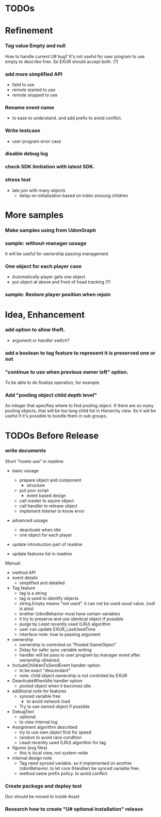 # TODOs

Refinement
============================================================

### Tag value Empty and null
How to handle current U# bug?
It's not useful for user program to use empty to describe free.
So EXUR should accept both. (?)

### add more simplified API
* faild to use
* remote started to use
* remote stopped to use

### Rename event name
* to ease to understand. and add prefix to avoid conflict.

### Write testcase
* user program error case

### disable debug log

### check SDK limitation with latest SDK.

### stress test
* late join with many objects
    * delay on initialization based on index amoung children


More samples
============================================================

### Make samples using from UdonGraph 

### sample: without-manager ussage
It will be useful for ownership passing management

### One object for each player case
* Automatically player gets one object
* put object at above and front of head tracking (?)

### sample: Restore player position when rejoin


Idea, Enhancement
============================================================

### add option to allow theft.
* argument or handler switch?

### add a boolean to tag feature to represent it is preserved one or not

### "continue to use when previous owner left" option.
To be able to do finalize operation, for example. 


### Add "pooling object child depth level"

An integer that specifies where to find pooling object.
If there are so many pooling objects, that will be too long child list in Hierarchy view.
So it will be useful if it's possible to bundle them in sub groups.



TODOs Before Release
============================================================

### write documents

Short "howto use" in readme:

* basic ussage
    * prepare object and component
        * structure
    * put your script
        * event based design
    * call master to aquire object
    * call handler to release object
    * implement listener to know error
* advanced ussage
    * deactivate when idle
    * one object for each player

* update introduction part of readme
* update features list in readme


Manual:

* method API
* event details
    * simplified and detailed
* Tag feature
    * tag is a string
    * tag is used to identify objects
    * string.Empty means "not used". it can not be used usual value. (null is also)
    * brother UdonBehavior must have certain variables
    * it try to preserve and use identical object if possible 
    * purge by Least recently used (LRU) algorithm
    * user can update EXUR_LastUsedTime
    * interface note: how to passing argument
* ownership
    * ownership is controled on "Pooled GameObject"
    * Delay for safer sync variable writing
    * handler will be pass to user program by manager event after ownership obtained.
* IncludeChildrenToSendEvent handler option
    * to be exact "descendant"
    * note: child object ownership is not controled by EXUR
* DeavtivateWhenIdle handler option
    * pooled object when it becomes idle.
* additional note for features
    * synced variable free
        * to avoid network load
    * Try to use owned object if possible
* DebugText
    * optional
    * to view internal log
* Assignment algorithm described
    * try to use own object first for speed
    * random to avoid race condition
    * Least recently used (LRU) algorithm for tag
* figures (svg files)
    * this is local view, not system-wide
* internal design note
    * Tag need synced variable. so it implemented on another UdonBehavior.
    to let core (Handler) be synced variable free.
    * method name prefix policy.
    to avoid conflict.


### Create package and deploy test
Doc should be moved to inside Asset

### Research how to create "U# optional installation" release

